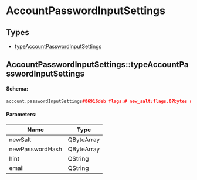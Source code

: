# AccountPasswordInputSettings

## Types

* [typeAccountPasswordInputSettings](#accountpasswordinputsettingstypeaccountpasswordinputsettings)

## AccountPasswordInputSettings::typeAccountPasswordInputSettings

#### Schema:

```c++
account.passwordInputSettings#86916deb flags:# new_salt:flags.0?bytes new_password_hash:flags.0?bytes hint:flags.0?string email:flags.1?string = account.PasswordInputSettings;
```

#### Parameters:

|Name|Type|
|----|----|
|newSalt|QByteArray|
|newPasswordHash|QByteArray|
|hint|QString|
|email|QString|

